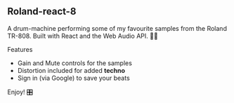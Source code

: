 ## Roland-react-8

A drum-machine performing some of my favourite samples from the Roland TR-808. Built with React and the Web Audio API. 🕺💃

Features
- Gain and Mute controls for the samples
- Distortion included for added **techno**
- Sign in (via Google) to save your beats

Enjoy! 🎛️
